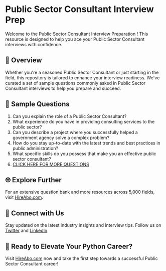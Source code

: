 # Public Sector Consultant Interview Prep

Welcome to the Public Sector Consultant Interview Preparation ! This resource is designed to help you ace your Public Sector Consultant interviews with confidence.

## 🚀 Overview

Whether you're a seasoned Public Sector Consultant or just starting in the field, this repository is tailored to enhance your interview readiness. We've curated a set of sample questions commonly asked in Public Sector Consultant interviews to help you prepare and succeed.

## 📝 Sample Questions

1. Can you explain the role of a Public Sector Consultant?
2. What experience do you have in providing consulting services to the public sector?
3. Can you describe a project where you successfully helped a government agency solve a complex problem?
4. How do you stay up-to-date with the latest trends and best practices in public administration?
5. What specific skills do you possess that make you an effective public sector consultant?
6. [CLICK HERE FOR MORE QUESTIONS](https://hireabo.com/job/17_0_6/Public%20Sector%20Consultant)

## 🌐 Explore Further

For an extensive question bank and more resources across 5,000 fields, visit [HireAbo.com](https://www.hireabo.com).

## 📱 Connect with Us

Stay updated on the latest industry insights and interview tips. Follow us on [Twitter](https://twitter.com/hireabo) and [LinkedIn](https://www.linkedin.com/in/hire-abo-3609972a8/).

## 🚀 Ready to Elevate Your Python Career?

Visit [HireAbo.com](https://www.hireabo.com) now and take the first step towards a successful Public Sector Consultant career!
